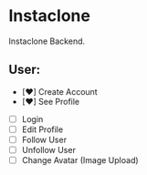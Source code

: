 # Instaclone

Instaclone Backend.

## User:

- [♥] Create Account
- [♥] See Profile
- [ ] Login
- [ ] Edit Profile
- [ ] Follow User
- [ ] Unfollow User
- [ ] Change Avatar (Image Upload)
